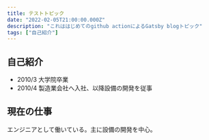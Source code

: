 ```yaml
---
title: テストトピック
date: "2022-02-05T21:00:00.000Z"
description: "これははじめてのgithub actionによるGatsby blogトピック"
tags: ["自己紹介"]
---
```


## 自己紹介

- 2010/3 大学院卒業
- 2010/4 製造業会社へ入社、以降設備の開発を従事

## 現在の仕事

エンジニアとして働いている。主に設備の開発を中心。